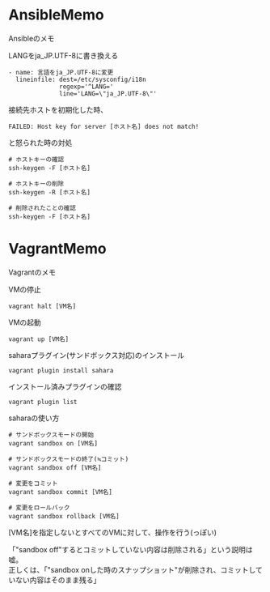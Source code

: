 AnsibleMemo
===========

Ansibleのメモ

LANGをja_JP.UTF-8に書き換える
```
- name: 言語をja_JP.UTF-8に変更
  lineinfile: dest=/etc/sysconfig/i18n
              regexp='^LANG='
              line='LANG=\"ja_JP.UTF-8\"'
```

接続先ホストを初期化した時、
```
FAILED: Host key for server [ホスト名] does not match!
```
と怒られた時の対処

```
# ホストキーの確認
ssh-keygen -F [ホスト名]

# ホストキーの削除
ssh-keygen -R [ホスト名]

# 削除されたことの確認
ssh-keygen -F [ホスト名]
```

VagrantMemo
===========

Vagrantのメモ

VMの停止
```
vagrant halt [VM名]
```

VMの起動
```
vagrant up [VM名]
```

saharaプラグイン(サンドボックス対応)のインストール
```
vagrant plugin install sahara
```

インストール済みプラグインの確認
```
vagrant plugin list
```

saharaの使い方
```
# サンドボックスモードの開始
vagrant sandbox on [VM名]

# サンドボックスモードの終了(≒コミット)
vagrant sandbox off [VM名]

# 変更をコミット
vagrant sandbox commit [VM名]

# 変更をロールバック
vagrant sandbox rollback [VM名]
```

[VM名]を指定しないとすべてのVMに対して、操作を行う(っぽい)

「"sandbox off"するとコミットしていない内容は削除される」という説明は嘘。  
正しくは、「"sandbox onした時のスナップショット"が削除され、コミットしていない内容はそのまま残る」
